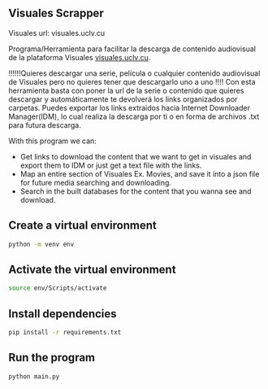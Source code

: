 ## Visuales Scrapper
Visuales url: visuales.uclv.cu

Programa/Herramienta para facilitar la descarga de contenido audiovisual de la plataforma Visuales [visuales.uclv.cu](url).

!!!!!!Quieres descargar una serie, película o cualquier contenido audiovisual de Visuales pero no quieres tener que descargarlo uno a uno !!!!
Con esta herramienta basta con poner la url de la serie o contenido que quieres descargar y automáticamente te devolverá los links organizados por carpetas.
Puedes exportar los links extraidos hacia Internet Downloader Manager(IDM), lo cual realiza la descarga por ti o en forma de archivos .txt para futura descarga. 

With this program we can:
- Get links to download the content that we want to get in visuales and export them to IDM or just get a text file with the links.
- Map an entire section of Visuales Ex. Movies, and save it into a json file for future media searching and downloading.
- Search in the built databases for the content that you wanna see and download.  

## Create a virtual environment
```bash
python -m venv env
```
## Activate the virtual environment
```bash
source env/Scripts/activate
```
## Install dependencies
```bash
pip install -r requirements.txt
```
## Run the program
```bash
python main.py
```